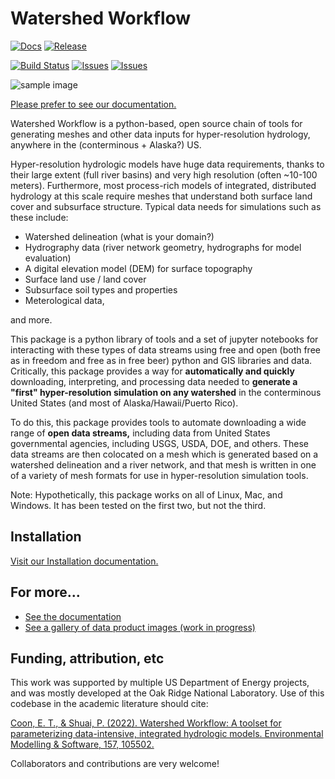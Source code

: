 # Watershed Workflow
[![Docs](https://img.shields.io/badge/docs-link-blue?style=for-the-badge)](https://environmental-modeling-workflows.github.io/watershed-workflow/build/html/index.html)
[![Release](https://img.shields.io/github/v/release/environmental-modeling-workflows/watershed-workflow?display_name=release&style=for-the-badge)](https://github.com/environmental-modeling-workflows/watershed-workflow/releases/tag/watershed-workflow-1.1.0)

[![Build Status](https://img.shields.io/github/workflow/status/environmental-modeling-workflows/watershed-workflow/CI%20to%20Docker%20Hub?label=tests&style=for-the-badge)](https://github.com/environmental-modeling-workflows/watershed-workflow/actions)
[![Issues](https://img.shields.io/github/issues/environmental-modeling-workflows/watershed-workflow?style=for-the-badge)](https://github.com/environmental-modeling-workflows/watershed-workflow/issues)
[![Issues](https://img.shields.io/github/issues-pr/environmental-modeling-workflows/watershed-workflow?style=for-the-badge)](https://github.com/environmental-modeling-workflows/watershed-workflow/pulls)

![sample image](https://environmental-modeling-workflows.github.io/watershed-workflow/build/html/_images/watershed_workflow.png "Example output of the Coweeta Hydrologic Lab watersheds across scales.")

[Please prefer to see our documentation.](https://environmental-modeling-workflows.github.io/watershed-workflow/build/html/index.html)

Watershed Workflow is a python-based, open source chain of tools for generating meshes and other data inputs for hyper-resolution hydrology, anywhere in the (conterminous + Alaska?) US.  

Hyper-resolution hydrologic models have huge data requirements, thanks to their large extent (full river basins) and very high resolution (often ~10-100 meters).  Furthermore, most process-rich models of integrated, distributed hydrology at this scale require meshes that understand both surface land cover and subsurface structure.  Typical data needs for simulations such as these include:

* Watershed delineation (what is your domain?)
* Hydrography data (river network geometry, hydrographs for model evaluation)
* A digital elevation model (DEM) for surface topography
* Surface land use / land cover
* Subsurface soil types and properties
* Meterological data,

and more.

This package is a python library of tools and a set of jupyter notebooks for interacting with these types of data streams using free and open (both free as in freedom and free as in free beer) python and GIS libraries and data.  Critically, this package provides a way for **automatically and quickly** downloading, interpreting, and processing data needed to **generate a "first" hyper-resolution simulation on any watershed** in the conterminous United States (and most of Alaska/Hawaii/Puerto Rico).

To do this, this package provides tools to automate downloading a wide range of **open data streams,** including data from United States governmental agencies, including USGS, USDA, DOE, and others.  These data streams are then colocated on a mesh which is generated based on a watershed delineation and a river network, and that mesh is written in one of a variety of mesh formats for use in hyper-resolution simulation tools.

Note: Hypothetically, this package works on all of Linux, Mac, and Windows.  It has been tested on the first two, but not the third.

## Installation

[Visit our Installation documentation.](https://environmental-modeling-workflows.github.io/watershed-workflow/build/html/install.html)

## For more...

* [See the documentation](https://environmental-modeling-workflows.github.io/watershed-workflow)
* [See a gallery of data product images (work in progress)](https://environmental-modeling-workflows.github.io/watershed-workflow/build/html/gallery.html)

## Funding, attribution, etc

This work was supported by multiple US Department of Energy projects, and was mostly developed at the Oak Ridge National Laboratory.  Use of this codebase in the academic literature should cite:

[Coon, E. T., & Shuai, P. (2022). Watershed Workflow: A toolset for parameterizing data-intensive, integrated hydrologic models. Environmental Modelling & Software, 157, 105502.](https://doi.org/10.1016/j.envsoft.2022.105502)

Collaborators and contributions are very welcome!
